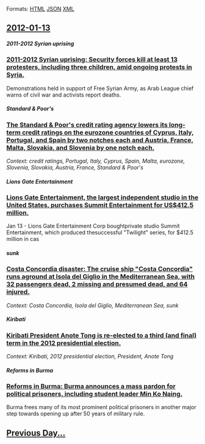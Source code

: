 
Formats: [HTML](2012/01/13/index.html)  [JSON](2012/01/13/index.json)  [XML](2012/01/13/index.xml)  

## [2012-01-13](/news/2012/01/13/index.md)

##### 2011-2012 Syrian uprising
### [2011-2012 Syrian uprising: Security forces kill at least 13 protesters, including three children, amid ongoing protests in Syria. ](/news/2012/01/13/2011-2012-syrian-uprising-security-forces-kill-at-least-13-protesters-including-three-children-amid-ongoing-protests-in-syria.md)
Demonstrations held in support of Free Syrian Army, as Arab League chief warns of civil war and activists report deaths.

##### Standard & Poor's
### [The Standard & Poor's credit rating agency lowers its long-term credit ratings on the eurozone countries of Cyprus, Italy, Portugal, and Spain by two notches each and Austria, France, Malta, Slovakia, and Slovenia by one notch each. ](/news/2012/01/13/the-standard-poor-s-credit-rating-agency-lowers-its-long-term-credit-ratings-on-the-eurozone-countries-of-cyprus-italy-portugal-and-spa.md)
_Context: credit ratings, Portugal, Italy, Cyprus, Spain, Malta, eurozone, Slovenia, Slovakia, Austria, France, Standard & Poor's_

##### Lions Gate Entertainment
### [Lions Gate Entertainment, the largest independent studio in the United States, purchases Summit Entertainment for US$412.5 million. ](/news/2012/01/13/lions-gate-entertainment-the-largest-independent-studio-in-the-united-states-purchases-summit-entertainment-for-us-412-5-million.md)
Jan 13 - Lions Gate Entertainment Corp boughtprivate studio Summit Entertainment, which produced thesuccessful &quot;Twilight&quot; series, for $412.5 million in cas

##### sunk
### [Costa Concordia disaster: The cruise ship "Costa Concordia" runs aground at Isola del Giglio in the Mediterranean Sea, with 32 passengers dead, 2 missing and presumed dead, and 64 injured. ](/news/2012/01/13/costa-concordia-disaster-the-cruise-ship-costa-concordia-runs-aground-at-isola-del-giglio-in-the-mediterranean-sea-with-32-passengers-de.md)
_Context: Costa Concordia, Isola del Giglio, Mediterranean Sea, sunk_

##### Kiribati
### [Kiribati President Anote Tong is re-elected to a third (and final) term in the 2012 presidential election. ](/news/2012/01/13/kiribati-president-anote-tong-is-re-elected-to-a-third-and-final-term-in-the-2012-presidential-election.md)
_Context: Kiribati, 2012 presidential election, President, Anote Tong_

##### Reforms in Burma
### [Reforms in Burma: Burma announces a mass pardon for political prisoners, including student leader Min Ko Naing. ](/news/2012/01/13/reforms-in-burma-burma-announces-a-mass-pardon-for-political-prisoners-including-student-leader-min-ko-naing.md)
Burma frees many of its most prominent political prisoners in another major step towards opening up after 50 years of military rule.

## [Previous Day...](/news/2012/01/12/index.md)

